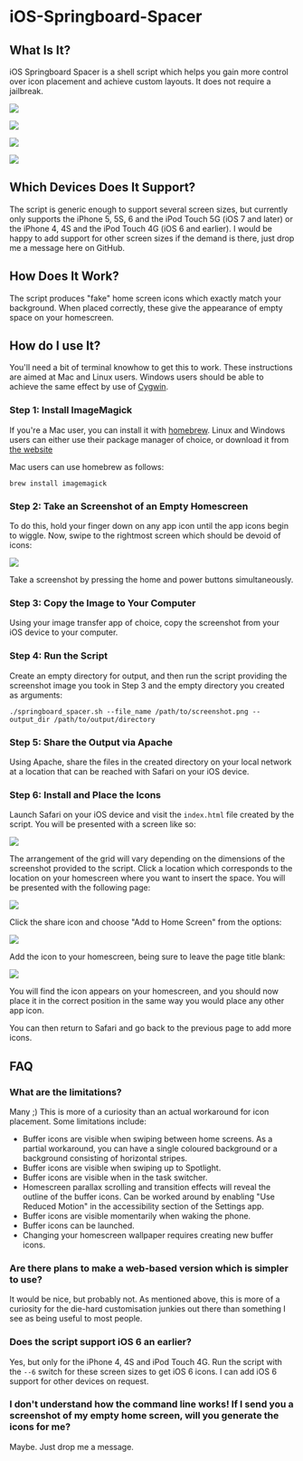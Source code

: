 # iOS-Springboard-Spacer
## What Is It?
iOS Springboard Spacer is a shell script which helps you gain more control over icon placement and achieve custom layouts. It does not require a jailbreak.

![](readme_images/img_3.png)

![](readme_images/img_2.png)

![](readme_images/img_8.png)

![](readme_images/img_9.png)


## Which Devices Does It Support?
The script is generic enough to support several screen sizes, but currently only supports the iPhone 5, 5S, 6 and the iPod Touch 5G (iOS 7 and later) or the iPhone 4, 4S and the iPod Touch 4G (iOS 6 and earlier). I would be happy to add support for other screen sizes if the demand is there, just drop me a message here on GitHub.


## How Does It Work?
The script produces "fake" home screen icons which exactly match your background. When placed correctly, these give the appearance of empty space on your homescreen.


## How do I use It?
You'll need a bit of terminal knowhow to get this to work. These instructions are aimed at Mac and Linux users. Windows users should be able to achieve the same effect by use of [Cygwin](https://www.cygwin.com).

### Step 1: Install ImageMagick
If you're a Mac user, you can install it with [homebrew](http://brew.sh). Linux and Windows users can either use their package manager of choice, or download it from [the website](http://www.imagemagick.org/script/index.php)

Mac users can use homebrew as follows:

```shell
brew install imagemagick
```

### Step 2: Take an Screenshot of an Empty Homescreen
To do this, hold your finger down on any app icon until the app icons begin to wiggle. Now, swipe to the rightmost screen which should be devoid of icons:

![](readme_images/img_1.png)

Take a screenshot by pressing the home and power buttons simultaneously.

### Step 3: Copy the Image to Your Computer
Using your image transfer app of choice, copy the screenshot from your iOS device to your computer.

### Step 4: Run the Script
Create an empty directory for output, and then run the script providing the screenshot image you took in Step 3 and the empty directory you created as arguments:

```shell
./springboard_spacer.sh --file_name /path/to/screenshot.png --output_dir /path/to/output/directory
```

### Step 5: Share the Output via Apache
Using Apache, share the files in the created directory on your local network at a location that can be reached with Safari on your iOS device.

### Step 6: Install and Place the Icons
Launch Safari on your iOS device and visit the `index.html` file created by the script. You will be presented with a screen like so:

![](readme_images/img_4.png)

The arrangement of the grid will vary depending on the dimensions of the screenshot provided to the script. Click a location which corresponds to the location on your homescreen where you want to insert the space. You will be presented with the following page:

![](readme_images/img_5.png)

Click the share icon and choose "Add to Home Screen" from the options:

![](readme_images/img_6.png)

Add the icon to your homescreen, being sure to leave the page title blank:

![](readme_images/img_7.png)

You will find the icon appears on your homescreen, and you should now place it in the correct position in the same way you would place any other app icon.

You can then return to Safari and go back to the previous page to add more icons.

## FAQ

### What are the limitations?

Many ;) This is more of a curiosity than an actual workaround for icon placement. Some limitations include:

* Buffer icons are visible when swiping between home screens. As a partial workaround, you can have a single coloured background or a background consisting of horizontal stripes.
* Buffer icons are visible when swiping up to Spotlight.
* Buffer icons are visible when in the task switcher.
* Homescreen parallax scrolling and transition effects will reveal the outline of the buffer icons. Can be worked around by enabling "Use Reduced Motion" in the accessibility section of the Settings app.
* Buffer icons are visible momentarily when waking the phone.
* Buffer icons can be launched.
* Changing your homescreen wallpaper requires creating new buffer icons.
 
### Are there plans to make a web-based version which is simpler to use?

It would be nice, but probably not. As mentioned above, this is more of a curiosity for the die-hard customisation junkies out there than something I see as being useful to most people.


### Does the script support iOS 6 an earlier?

Yes, but only for the iPhone 4, 4S and iPod Touch 4G. Run the script with the `--6` switch for these screen sizes to get iOS 6 icons. I can add iOS 6 support for other devices on request.

### I don't understand how the command line works! If I send you a screenshot of my empty home screen, will you generate the icons for me?

Maybe. Just drop me a message.
